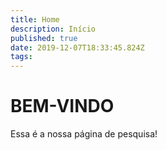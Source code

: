 ```yaml
---
title: Home
description: Início
published: true
date: 2019-12-07T18:33:45.824Z
tags: 
---
```


# BEM-VINDO


Essa é a nossa página de pesquisa! 

